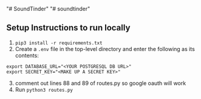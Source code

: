 "# SoundTinder" 
"# soundtinder" 
## Setup Instructions to run locally
1. `pip3 install -r requirements.txt`
2. Create a `.env` file in the top-level directory and enter the following as its contents:
```
export DATABASE_URL="<YOUR POSTGRESQL DB URL>"
export SECRET_KEY="<MAKE UP A SECRET KEY>"
```
3. comment out lines 88 and 89 of routes.py so google oauth will work
4. Run `python3 routes.py`

